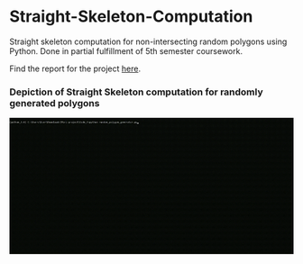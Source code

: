 # Straight-Skeleton-Computation
Straight skeleton computation for non-intersecting random polygons using Python. Done in partial fulfillment of 5th semester coursework.

Find the report for the project [here](https://github.com/Joyoshish/Straight-Skeleton-Computation/blob/master/Mini%20Project%20Report-%20Straight%20Skeleton.pdf).

### Depiction of Straight Skeleton computation for randomly generated polygons 
<p align="center">
  <img src="https://github.com/Joyoshish/Straight-Skeleton-Computation/blob/master/sample.gif">
</p>
